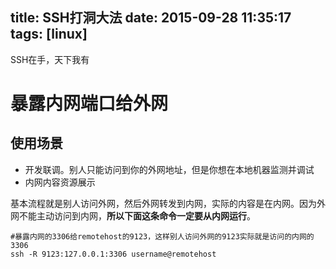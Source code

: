 title: SSH打洞大法
date: 2015-09-28 11:35:17
tags: [linux]
---

SSH在手，天下我有
<!--more-->



# 暴露内网端口给外网
## 使用场景
* 开发联调。别人只能访问到你的外网地址，但是你想在本地机器监测并调试
* 内网内容资源展示

基本流程就是别人访问外网，然后外网转发到内网，实际的内容是在内网。因为外网不能主动访问到内网，**所以下面这条命令一定要从内网运行**。
```
#暴露内网的3306给remotehost的9123，这样别人访问外网的9123实际就是访问的内网的3306
ssh -R 9123:127.0.0.1:3306 username@remotehost
```
